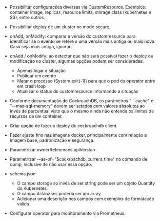 

- Possibilitar configurações diversas via CustomResource. Exemplos: container image, replicas, resource limits, storage class (kubernetes e S3), entre outros.

- Possibilitar deploy de um cluster no modo secure.

- onAdd, onModify: comparar a versão do customresource para identificar se o evento se refere a uma versão mais antiga ou mais nova. Caso seja mais antiga, ignorar.

- onAdd / onModify: ao detectar que não será possível fazer o deploy ou modificação no cluster, algumas opções podem ser consideradas:
	- Apenas logar a situação
	- Publicar um evento
	- Matar o processo (System.exit(-1)) para que o pod do operator entre em crash loop
	- Atualizar o status do customresource informando a situação

- Conforme documentação do CockroachDB, os parâmetros "--cache" e "--max-sql-memory" devem ser setados com valores absolutos ao invés de percentual visto que o mesmo ainda não entende os limites de recursos de um container.

- Criar opção de fazer o deploy do cockroachdb client.

- Fazer ajuste fino nas imagens docker, principalmente com relação a imagem base, padronização e segurança.

- Parametrizar ownerReferences.apiVersion

- Parametrizar --as-of="$cockroachdb_current_time" no comando de dump, inclusive de não usar essa opção.

- schema.json: 
	- O campo storage ao invés de ser string pode ser um objeto Quantity do Kubernetes.
	- O campo databases poderia ser um array
	- Adicionar uma descrição nos campos com exemplos de formatação válida

- Configurar operator para monitoramento via Prometheus.